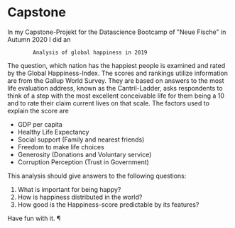 # Capstone
In my Capstone-Projekt for the Datascience Bootcamp of "Neue Fische" in Autumn 2020 I did an

            Analysis of global happiness in 2019

The question, which nation has the happiest people is examined and rated by the Global Happiness-Index.
The scores and rankings utilize information are from the Gallup World Survey. 
They are based on answers to the most life evaluation address, known as the Cantril-Ladder, 
asks respondents to think of a step with the most excellent conceivable life for them being a 10 
and to rate their claim current lives on that scale. The factors used to explain the score are

- GDP per capita
- Healthy Life Expectancy
- Social support (Family and nearest friends)
- Freedom to make life choices
- Generosity (Donations and Voluntary service)
- Corruption Perception (Trust in Government)

This analysis should give answers to the following questions:
1. What is important for being happy?
2. How is happiness distributed in the world?
3. How good is the Happiness-score predictable by its features?

Have fun with it. ¶
